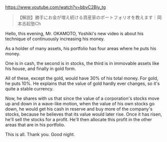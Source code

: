 https://www.youtube.com/watch?v=bbvC2Bjy_tg

> 【解説】勝手にお金が増え続ける資産家のポートフォリオを教えます｜岡本吉起塾Ch

Hello, this evening, Mr. OKAMOTO, Yoshiki's new video is about his technique of continuously increasing his money.

As a holder of many assets, his portfolio has four areas where he puts his money.

One is in cash, the second is in stocks, the third is in immovable assets like his house, and finally in gold form.

All of these, except the gold, would have 30% of his total money. For gold, he puts 10%. He explains that the value of gold hardly ever changes, so it's quite a stable currency.

Now, he shares with us that since the value of a corporation's stocks move up and down in a wave-like motion, when the value of his own stocks go down, he would get his cash in reserve and buy more of the company's stocks, because he believes that its value would later rise. Once it has risen, he'll sell the stocks for a profit. He'll then allocate this profit in the other areas that are in his portfolio.

This is all. Thank you. Good night.
